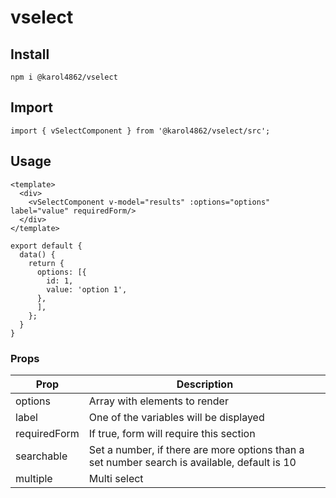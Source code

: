 # vselect

## Install
```
npm i @karol4862/vselect
```
## Import 
```
import { vSelectComponent } from '@karol4862/vselect/src';
```
## Usage

```
<template>
  <div>
    <vSelectComponent v-model="results" :options="options" label="value" requiredForm/>
  </div>
</template>
```
```
export default {
  data() {
    return {
      options: [{
        id: 1,
        value: 'option 1',
      },
      ],
    };
  }
}
```

### Props

| Prop | Description |
| --- | --- |
| options | Array with elements to render |
| label | One of the variables will be displayed|
| requiredForm | If true, form will require this section |
| searchable | Set a number, if there are more options than a set number search is available, default is 10 |
| multiple | Multi select |
